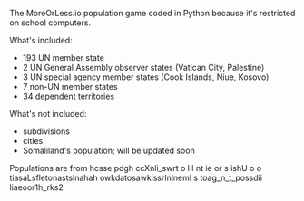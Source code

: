 The MoreOrLess.io population game coded in Python because it's restricted on school computers.

What's included:
- 193 UN member state
- 2 UN General Assembly observer states (Vatican City, Palestine)
- 3 UN special agency member states (Cook Islands, Niue, Kosovo)
- 7 non-UN member states
- 34 dependent territories

What's not included:
- subdivisions
- cities
- Somaliland's population; will be updated soon

Populations are from hcsse pdgh  ccXnli_swrt o l l nt ie or s ishU o o tiasaLsfletonastslnahah owkdatosawklssrlnlneml s toag_n_t_possdii liaeoor1h_rks2
